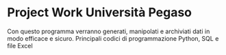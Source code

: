 # Project Work Università Pegaso
Con questo programma verranno generati, manipolati e archiviati dati in modo efficace e sicuro. Principali codici di programmazione Python, SQL e file Excel
